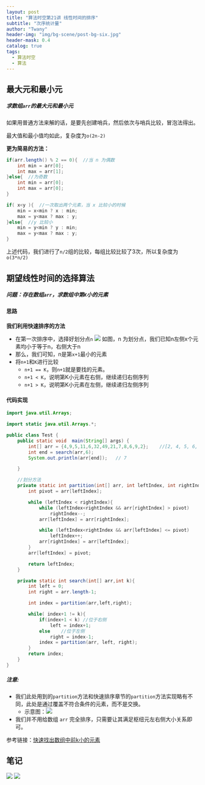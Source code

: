```yaml
---
layout: post
title: "算法时空第21讲 线性时间的排序"
subtitle: "次序统计量"
author: "Twany"
header-img: "img/bg-scene/post-bg-six.jpg"
header-mask: 0.4
catalog: true
tags:
  - 算法时空
  - 算法
---
```


## 最大元和最小元
##### 求数组`arr`的最大元和最小元
如果用普通方法来解的话，是要先创建哨兵，然后依次与哨兵比较，冒泡法得出。

最大值和最小值均如此，复杂度为`o(2n-2)`

**更为简易的方法：**
```java
if(arr.length() % 2 == 0){  //当 n 为偶数
    int min = arr[0];
    int max = arr[1];
}else{  //为奇数
    int min = arr[0];
    int max = arr[0];
}

if( x<y ){  //一次取出两个元素，当 x 比较小的时候
    min = x<min ? x : min;
    max = y<max ? max : y;
}else{  //y 比较小
    min = y<min ? y : min;
    max = y<max ? max : y;
}
```
上述代码，我们进行了`n/2`组的比较，每组比较比较了3次，所以复杂度为 `o(3*n/2)`

## 期望线性时间的选择算法
##### 问题：存在数组`arr`，求数组中第`K`小的元素
#### 思路
**我们利用快速排序的方法**
- 在第一次排序中，选择好划分点`n`
  ![](https://i.loli.net/2019/07/28/5d3d90eb58cda33978.png)
  如图，n 为划分点，我们已知n左侧x个元素均小于等于n，右侧大于n
- 那么，我们可知，n是第`x+1`最小的元素
- 将`n+1`和`K`进行比较
  - `n+1 == K`，则`n+1`就是要找的元素。
  - `n+1 < K`，说明第K小元素在右侧，继续递归右侧序列
  - `n+1 > K`，说明第K小元素在左侧，继续递归左侧序列

#### 代码实现
```java
import java.util.Arrays;

import static java.util.Arrays.*;

public class Test {
    public static void  main(String[] args) {
        int[] arr = {4,9,5,11,6,32,49,21,7,8,6,9,2};    //[2, 4, 5, 6, 6, 7, 8, 9, 9, 11, 21, 32, 49]
        int end = search(arr,6);
        System.out.println(arr[end]);   // 7

    }

    //划分方法
    private static int partition(int[] arr, int leftIndex, int rightIndex) {
        int pivot = arr[leftIndex];

        while (leftIndex < rightIndex){
            while (leftIndex<rightIndex && arr[rightIndex] > pivot)
                rightIndex--;
            arr[leftIndex] = arr[rightIndex];

            while (leftIndex<rightIndex && arr[leftIndex] <= pivot)
                leftIndex++;
            arr[rightIndex] = arr[leftIndex];
        }
        arr[leftIndex] = pivot;

        return leftIndex;
    }

    private static int search(int[] arr,int k){
        int left = 0;
        int right = arr.length-1;

        int index = partition(arr,left,right);

        while( index+1 != k){
            if(index+1 < k) //位于右侧
                left = index+1;
            else    //位于左侧
                right = index-1;
            index = partition(arr, left, right);
        }
        return index;
    }
}
```

##### 注意:
- 我们此处用到的`partition`方法和快速排序章节的`partition`方法实现略有不同，此处是通过覆盖不符合条件的元素，而不是交换。
  - 示意图：![](https://i.loli.net/2019/08/02/5d4405e535cca97260.png)
- 我们并不用给数组 `arr` 完全排序，只需要让其满足枢纽元左右侧大小关系即可。

参考链接：[快速找出数组中前k小的元素](https://blog.csdn.net/qq_35503380/article/details/82528241)

## 笔记
![](https://i.loli.net/2019/08/02/5d4423f05198140259.jpg)
![](https://i.loli.net/2019/08/02/5d4423f0c934d85491.jpg)
